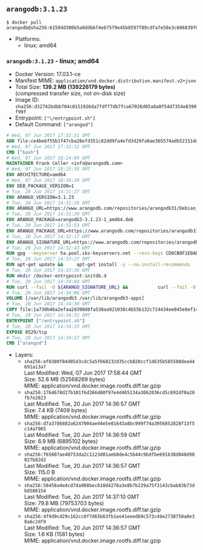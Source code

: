 ## `arangodb:3.1.23`

```console
$ docker pull arangodb@sha256:6150dd300b5a8ddb6f4e675f9e45b8597f89cdfa7e58e3c606839f040fbabf0a
```

-	Platforms:
	-	linux; amd64

### `arangodb:3.1.23` - linux; amd64

-	Docker Version: 17.03.1-ce
-	Manifest MIME: `application/vnd.docker.distribution.manifest.v2+json`
-	Total Size: **139.2 MB (139226179 bytes)**  
	(compressed transfer size, not on-disk size)
-	Image ID: `sha256:d32742bdbb704c0151926da7fdff7db7fca67026d05a8a0f54d7354e8390f99f`
-	Entrypoint: `["\/entrypoint.sh"]`
-	Default Command: `["arangod"]`

```dockerfile
# Wed, 07 Jun 2017 17:32:31 GMT
ADD file:ce4be6f55b1f47cba28efd351c82dd9fa4efd3d29fa0ae365574adb52151dda1 in / 
# Wed, 07 Jun 2017 17:32:32 GMT
CMD ["bash"]
# Wed, 07 Jun 2017 18:24:09 GMT
MAINTAINER Frank Celler <info@arangodb.com>
# Wed, 07 Jun 2017 18:25:58 GMT
ENV ARCHITECTURE=amd64
# Wed, 07 Jun 2017 18:26:20 GMT
ENV DEB_PACKAGE_VERSION=1
# Tue, 20 Jun 2017 14:31:27 GMT
ENV ARANGO_VERSION=3.1.23
# Tue, 20 Jun 2017 14:31:28 GMT
ENV ARANGO_URL=https://www.arangodb.com/repositories/arangodb31/Debian_8.0
# Tue, 20 Jun 2017 14:31:29 GMT
ENV ARANGO_PACKAGE=arangodb3-3.1.23-1_amd64.deb
# Tue, 20 Jun 2017 14:31:53 GMT
ENV ARANGO_PACKAGE_URL=https://www.arangodb.com/repositories/arangodb31/Debian_8.0/amd64/arangodb3-3.1.23-1_amd64.deb
# Tue, 20 Jun 2017 14:32:17 GMT
ENV ARANGO_SIGNATURE_URL=https://www.arangodb.com/repositories/arangodb31/Debian_8.0/amd64/arangodb3-3.1.23-1_amd64.deb.asc
# Tue, 20 Jun 2017 14:32:43 GMT
RUN gpg --keyserver ha.pool.sks-keyservers.net --recv-keys CD8CB0F1E0AD5B52E93F41E7EA93F5E56E751E9B
# Tue, 20 Jun 2017 14:33:27 GMT
RUN apt-get update &&     apt-get install -y --no-install-recommends         libjemalloc1 	libsnappy1         ca-certificates         pwgen         curl     &&     rm -rf /var/lib/apt/lists/*
# Tue, 20 Jun 2017 14:33:36 GMT
RUN mkdir /docker-entrypoint-initdb.d
# Tue, 20 Jun 2017 14:34:04 GMT
RUN curl --fail -O ${ARANGO_SIGNATURE_URL} &&           curl --fail -O ${ARANGO_PACKAGE_URL} &&             gpg --verify ${ARANGO_PACKAGE}.asc &&     (echo arangodb3 arangodb3/password password test | debconf-set-selections) &&     (echo arangodb3 arangodb3/password_again password test | debconf-set-selections) &&     DEBIAN_FRONTEND="noninteractive" dpkg -i ${ARANGO_PACKAGE} &&     rm -rf /var/lib/arangodb3/* &&     sed -ri         -e 's!127\.0\.0\.1!0.0.0.0!g'         -e 's!^(file\s*=).*!\1 -!'         -e 's!^#\s*uid\s*=.*!uid = arangodb!'         -e 's!^#\s*gid\s*=.*!gid = arangodb!'         /etc/arangodb3/arangod.conf     &&     rm -f ${ARANGO_PACKAGE}*
# Tue, 20 Jun 2017 14:34:06 GMT
VOLUME [/var/lib/arangodb3 /var/lib/arangodb3-apps]
# Tue, 20 Jun 2017 14:34:30 GMT
COPY file:1a730b46a2efaa2d390d0fa538aa921038c4b55b132c724434ee045e8ef14ed3 in /entrypoint.sh 
# Tue, 20 Jun 2017 14:34:32 GMT
ENTRYPOINT ["/entrypoint.sh"]
# Tue, 20 Jun 2017 14:34:33 GMT
EXPOSE 8529/tcp
# Tue, 20 Jun 2017 14:34:57 GMT
CMD ["arangod"]
```

-	Layers:
	-	`sha256:ef0380f84d05d3cdc5a5f660232d35ccb020ccf1d635b585580dea44691a13a7`  
		Last Modified: Wed, 07 Jun 2017 17:58:44 GMT  
		Size: 52.6 MB (52568269 bytes)  
		MIME: application/vnd.docker.image.rootfs.diff.tar.gzip
	-	`sha256:1764678d27b101f6d266d80f97e4d465134a3062036cd5c692df0a20fb7e2823`  
		Last Modified: Tue, 20 Jun 2017 14:36:57 GMT  
		Size: 7.4 KB (7409 bytes)  
		MIME: application/vnd.docker.image.rootfs.diff.tar.gzip
	-	`sha256:d7a3786882a6247004ae44e5e01643a8bc999f74a3956852828f13f5c14a7965`  
		Last Modified: Tue, 20 Jun 2017 14:36:59 GMT  
		Size: 6.9 MB (6895102 bytes)  
		MIME: application/vnd.docker.image.rootfs.diff.tar.gzip
	-	`sha256:f65607ae40753da2c1123d01aeb8de4c5b44c9bdfbe691b38d848d98027b82d2`  
		Last Modified: Tue, 20 Jun 2017 14:36:57 GMT  
		Size: 115.0 B  
		MIME: application/vnd.docker.image.rootfs.diff.tar.gzip
	-	`sha256:58458a4e4cd7da908bec610d4276a3e8b7b229a75f3143cbab83b73db8586154`  
		Last Modified: Tue, 20 Jun 2017 14:37:10 GMT  
		Size: 79.8 MB (79753703 bytes)  
		MIME: application/vnd.docker.image.rootfs.diff.tar.gzip
	-	`sha256:4f9d9cd29c162cc0f7d65b63fb1ee41eeed69c573c49e2738750a0e30a6c2df9`  
		Last Modified: Tue, 20 Jun 2017 14:36:57 GMT  
		Size: 1.6 KB (1581 bytes)  
		MIME: application/vnd.docker.image.rootfs.diff.tar.gzip
